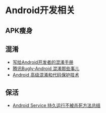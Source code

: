 # Android开发相关

## APK瘦身

## 混淆

* [写给Android开发者的混淆手册](https://mp.weixin.qq.com/s?__biz=MzI4NTQ2OTI4MA==&mid=2247483651&idx=1&sn=85f0d6c6a0f6c4f2ece97429f423c51c&chksm=ebeafe0cdc9d771a31344d0d6861e3b864bfe36d46652770aa522631eb0115a754e1be579d3b#rd)
* [腾讯Bugly-Android 混淆那些事儿](https://mp.weixin.qq.com/s/WmJyiA3fDNriw5qXuoA9MA)
* [Android 高级混淆和代码保护技术](http://drakeet.me/android-advanced-proguard-and-security/?utm_source=androidweekly.cn&utm_medium=website)

## 保活

* [Android Service 持久运行不被杀死方法总结](http://www.orzangleli.com/2016/08/22/Android%20Service%20%E6%8C%81%E4%B9%85%E8%BF%90%E8%A1%8C%E4%B8%8D%E8%A2%AB%E6%9D%80%E6%AD%BB%E6%96%B9%E6%B3%95%E6%80%BB%E7%BB%93/)

